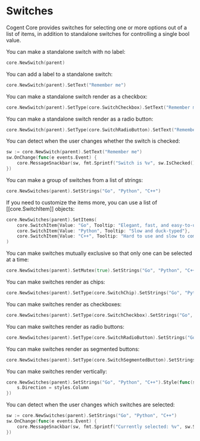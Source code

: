 # Switches

Cogent Core provides switches for selecting one or more options out of a list of items, in addition to standalone switches for controlling a single bool value.

You can make a standalone switch with no label:

```Go
core.NewSwitch(parent)
```

You can add a label to a standalone switch:

```Go
core.NewSwitch(parent).SetText("Remember me")
```

You can make a standalone switch render as a checkbox:

```Go
core.NewSwitch(parent).SetType(core.SwitchCheckbox).SetText("Remember me")
```

You can make a standalone switch render as a radio button:

```Go
core.NewSwitch(parent).SetType(core.SwitchRadioButton).SetText("Remember me")
```

You can detect when the user changes whether the switch is checked:

```Go
sw := core.NewSwitch(parent).SetText("Remember me")
sw.OnChange(func(e events.Event) {
    core.MessageSnackbar(sw, fmt.Sprintf("Switch is %v", sw.IsChecked()))
})
```

You can make a group of switches from a list of strings:

```Go
core.NewSwitches(parent).SetStrings("Go", "Python", "C++")
```

If you need to customize the items more, you can use a list of [[core.SwitchItem]] objects:

```Go
core.NewSwitches(parent).SetItems(
    core.SwitchItem{Value: "Go", Tooltip: "Elegant, fast, and easy-to-use"},
    core.SwitchItem{Value: "Python", Tooltip: "Slow and duck-typed"},
    core.SwitchItem{Value: "C++", Tooltip: "Hard to use and slow to compile"},
)
```

You can make switches mutually exclusive so that only one can be selected at a time:

```Go
core.NewSwitches(parent).SetMutex(true).SetStrings("Go", "Python", "C++")
```

You can make switches render as chips:

```Go
core.NewSwitches(parent).SetType(core.SwitchChip).SetStrings("Go", "Python", "C++")
```

You can make switches render as checkboxes:

```Go
core.NewSwitches(parent).SetType(core.SwitchCheckbox).SetStrings("Go", "Python", "C++")
```

You can make switches render as radio buttons:

```Go
core.NewSwitches(parent).SetType(core.SwitchRadioButton).SetStrings("Go", "Python", "C++")
```

You can make switches render as segmented buttons:

```Go
core.NewSwitches(parent).SetType(core.SwitchSegmentedButton).SetStrings("Go", "Python", "C++")
```

You can make switches render vertically:

```Go
core.NewSwitches(parent).SetStrings("Go", "Python", "C++").Style(func(s *styles.Style) {
    s.Direction = styles.Column
})
```

You can detect when the user changes which switches are selected:

```Go
sw := core.NewSwitches(parent).SetStrings("Go", "Python", "C++")
sw.OnChange(func(e events.Event) {
    core.MessageSnackbar(sw, fmt.Sprintf("Currently selected: %v", sw.SelectedItems()))
})
```
